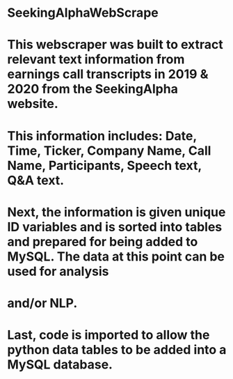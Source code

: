 # SeekingAlphaWebScrape

# This webscraper was built to extract relevant text information from earnings call transcripts in 2019 & 2020 from the SeekingAlpha website. 
# This information includes: Date, Time, Ticker, Company Name, Call Name, Participants, Speech text, Q&A text.

# Next, the information is given unique ID variables and is sorted into tables and prepared for being added to MySQL. The data at this point can be used for analysis
# and/or NLP.

# Last, code is imported to allow the python data tables to be added into a MySQL database.
